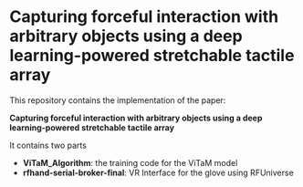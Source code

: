 # Capturing forceful interaction with arbitrary objects using a deep learning-powered stretchable tactile array
This repository contains the implementation of the paper:

**Capturing forceful interaction with arbitrary objects using a deep learning-powered stretchable tactile array**

It contains two parts
- **ViTaM_Algorithm**: the training code for the ViTaM model
- **rfhand-serial-broker-final**: VR Interface for the glove using RFUniverse
